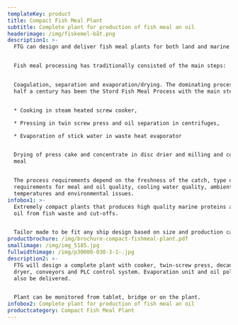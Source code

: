 ```yaml
---
templateKey: product
title: Compact Fish Meal Plant
subtitle: Complete plant for production of fish meal an oil
headerimage: /img/fiskemel-båt.png
description1: >-
  FTG can design and deliver fish meal plants for both land and marine use.


  Fish meal processing has traditionally consisted of the main steps:


  Coagulation, separation and evaporation/drying. The dominating process for
  half a century has been the Stord Fish Meal Process with the main steps:


  * Cooking in steam heated screw cooker,

  * Pressing in twin screw press and oil separation in centrifuges,

  * Evaporation of stick water in waste heat evaporator


  Drying of press cake and concentrate in disc drier and milling and cooling of
  meal


  The process requirements depend on the freshness of the catch, type of fish,
  requirements for meal and oil quality, cooling water quality, ambient
  temperatures and environmental issues.
infobox1: >-
  Extremely compact plants that produces high quality marine proteins and fish
  oil from fish waste and cut-offs.


  Tailor made to be fit any ship design based on size and production capacity
productbrochure: /img/brochure-compact-fishmeal-plant.pdf
smallimage: /img/img_5185.jpg
fullwidthimage: /img/p30000-030-3-1-.jpg
description2: >-
  FTG will design a complete plant with cooker, twin-screw press, decanter,
  dryer, conveyors and PLC control system. Evaporation unit and oil polisher may
  also be delivered. 


  Plant can be monitored from tablet, bridge or on the plant.
infobox2: Complete plant for production of fish meal an oil
productcategory: Compact Fish Meal Plant
---
```


